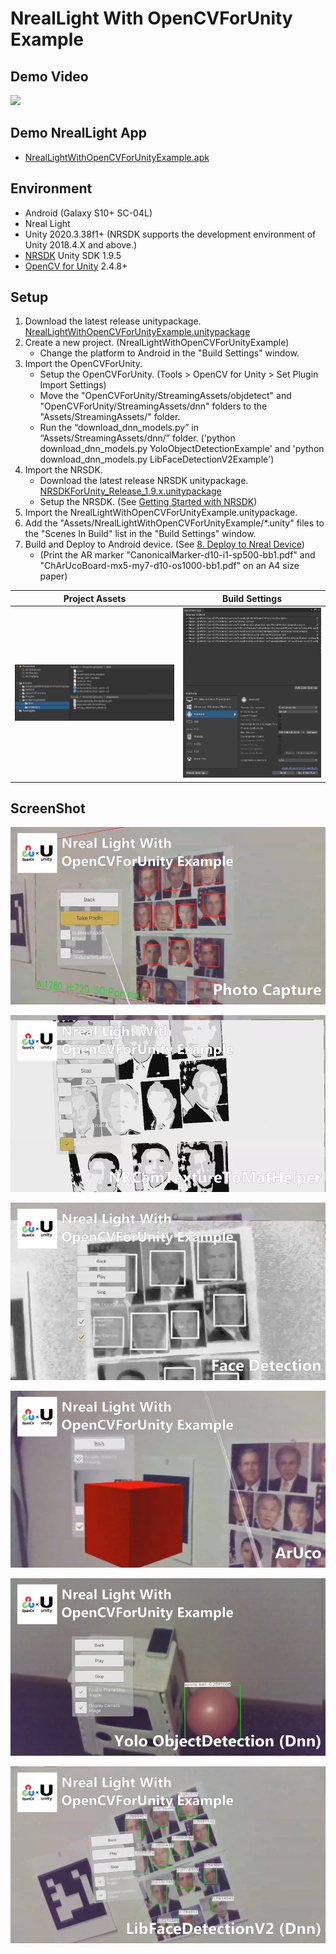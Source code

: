 # NrealLight With OpenCVForUnity Example


## Demo Video
[![](http://img.youtube.com/vi/8e_IjCBkpwQ/0.jpg)](https://youtu.be/8e_IjCBkpwQ)


## Demo NrealLight App
* [NrealLightWithOpenCVForUnityExample.apk](https://github.com/EnoxSoftware/NrealLightWithOpenCVForUnityExample/releases)


## Environment
* Android (Galaxy S10+ SC-04L)
* Nreal Light
* Unity 2020.3.38f1+ (NRSDK supports the development environment of Unity 2018.4.X and above.)
* [NRSDK](https://developer.nreal.ai/download)  Unity SDK 1.9.5 
* [OpenCV for Unity](https://assetstore.unity.com/packages/tools/integration/opencv-for-unity-21088?aid=1011l4ehR) 2.4.8+ 


## Setup
1. Download the latest release unitypackage. [NrealLightWithOpenCVForUnityExample.unitypackage](https://github.com/EnoxSoftware/NrealLightWithOpenCVForUnityExample/releases)
1. Create a new project. (NrealLightWithOpenCVForUnityExample)
    * Change the platform to Android in the "Build Settings" window.
1. Import the OpenCVForUnity.
    * Setup the OpenCVForUnity. (Tools > OpenCV for Unity > Set Plugin Import Settings)
    * Move the "OpenCVForUnity/StreamingAssets/objdetect" and "OpenCVForUnity/StreamingAssets/dnn" folders to the "Assets/StreamingAssets/" folder.
    * Run the “download_dnn_models.py” in “Assets/StreamingAssets/dnn/” folder. ('python download_dnn_models.py YoloObjectDetectionExample' and 'python download_dnn_models.py LibFaceDetectionV2Example')
1. Import the NRSDK.
    * Download the latest release NRSDK unitypackage. [NRSDKForUnity_Release_1.9.x.unitypackage](https://developer.nreal.ai/download)
    * Setup the NRSDK. (See [Getting Started with NRSDK](https://nreal.gitbook.io/nrsdk/nrsdk-fundamentals/quickstart-for-android))
1. Import the NrealLightWithOpenCVForUnityExample.unitypackage.
1. Add the "Assets/NrealLightWithOpenCVForUnityExample/*.unity" files to the "Scenes In Build" list in the "Build Settings" window.
1. Build and Deploy to Android device. (See [8. Deploy to Nreal Device](https://nreal.gitbook.io/nrsdk/nrsdk-fundamentals/quickstart-for-android#8.-deploy-to-nreal-device))
    *  (Print the AR marker "CanonicalMarker-d10-i1-sp500-bb1.pdf" and "ChArUcoBoard-mx5-my7-d10-os1000-bb1.pdf" on an A4 size paper)


|Project Assets|Build Settings|
|---|---|
|![ProjectAssets.jpg](ProjectAssets.jpg)|![BuildSettings.jpg](BuildSettings.jpg)|


## ScreenShot
![screenshot01.jpg](screenshot01.jpg)

![screenshot02.jpg](screenshot02.jpg)

![screenshot03.jpg](screenshot03.jpg)

![screenshot04.jpg](screenshot04.jpg)

![screenshot05.jpg](screenshot05.jpg)

![screenshot05.jpg](screenshot06.jpg)

